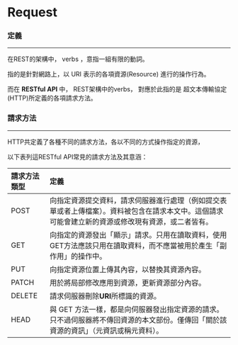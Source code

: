 # Request

### 定義

---

在REST的架構中， verbs ，意指一組有限的動詞。

指的是針對網路上，以 URI 表示的各項資源\(Resource\) 進行的操作行為。

而在 **RESTful API** 中， REST架構中的verbs， 對應於此指的是 超文本傳輸協定 \(HTTP\)所定義的各項請求方法。

### 請求方法

---

HTTP共定義了各種不同的請求方法，各以不同的方式操作指定的資源，

以下表列這RESTful API常見的請求方法及其意涵：

| 請求方法類型 | 定義 |
| :--- | :--- |
| POST | 向指定資源提交資料，請求伺服器進行處理（例如提交表單或者上傳檔案）。資料被包含在請求本文中。這個請求可能會建立新的資源或修改現有資源，或二者皆有。 |
| GET | 向指定的資源發出「顯示」請求。只用在讀取資料，使用GET方法應該只用在讀取資料，而不應當被用於產生「副作用」的操作中。 |
| PUT | 向指定資源位置上傳其內容，以替換其資源內容。 |
| PATCH | 用於將局部修改應用到資源，更新資源部分內容。 |
| DELETE | 請求伺服器刪除**URI**所標識的資源。 |
| HEAD | 與 GET 方法一樣，都是向伺服器發出指定資源的請求。只不過伺服器將不傳回資源的本文部份。僅傳回「關於該資源的資訊」（元資訊或稱元資料）。 |

